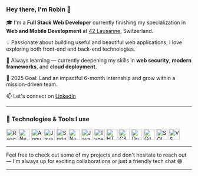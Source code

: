 ### Hey there, I'm Robin 👋

🎓 I'm a **Full Stack Web Developer** currently finishing my specialization in **Web and Mobile Development** at [42 Lausanne](https://42lausanne.ch), Switzerland.

💡 Passionate about building useful and beautiful web applications, I love exploring both front-end and back-end technologies.

🌱 Always learning — currently deepening my skills in **web security**, **modern frameworks**, and **cloud deployment**.

🚀 2025 Goal: Land an impactful 6-month internship and grow within a mission-driven team.

📫 Let's connect on [LinkedIn](https://www.linkedin.com/in/robin-burri)

---

### 🚀 Technologies & Tools I use

<div align="left">
  <img alt="React" src="https://cdn.jsdelivr.net/gh/devicons/devicon/icons/react/react-original.svg" width="30px"/>
  <img alt="Next.js" src="https://cdn.jsdelivr.net/gh/devicons/devicon/icons/nextjs/nextjs-original.svg" width="30px"/>
  <img alt="Angular" src="https://cdn.jsdelivr.net/gh/devicons/devicon/icons/angularjs/angularjs-original.svg" width="30px"/>
  <img alt="Java" src="https://cdn.jsdelivr.net/gh/devicons/devicon/icons/java/java-original.svg" width="30px"/>
  <img alt="Spring Boot" src="https://cdn.jsdelivr.net/gh/devicons/devicon/icons/spring/spring-original.svg" width="30px"/>
  <img alt="Node.js" src="https://cdn.jsdelivr.net/gh/devicons/devicon/icons/nodejs/nodejs-original.svg" width="30px"/>
  <img alt="JavaScript" src="https://cdn.jsdelivr.net/gh/devicons/devicon/icons/javascript/javascript-original.svg" width="30px"/>
  <img alt="TypeScript" src="https://cdn.jsdelivr.net/gh/devicons/devicon/icons/typescript/typescript-original.svg" width="30px"/>
  <img alt="HTML5" src="https://cdn.jsdelivr.net/gh/devicons/devicon/icons/html5/html5-original.svg" width="30px"/>
  <img alt="CSS3" src="https://cdn.jsdelivr.net/gh/devicons/devicon/icons/css3/css3-original.svg" width="30px"/>
  <img alt="Docker" src="https://cdn.jsdelivr.net/gh/devicons/devicon/icons/docker/docker-original.svg" width="30px"/>
  <img alt="Git" src="https://cdn.jsdelivr.net/gh/devicons/devicon/icons/git/git-original.svg" width="30px"/>
  <img alt="SQL" src="https://cdn.jsdelivr.net/gh/devicons/devicon/icons/mysql/mysql-original.svg" width="30px"/>
  <img alt="VS Code" src="https://cdn.jsdelivr.net/gh/devicons/devicon/icons/vscode/vscode-original.svg" width="30px"/>
</div>

---

Feel free to check out some of my projects and don't hesitate to reach out — I'm always up for exciting collaborations or just a friendly tech chat 😄

---
